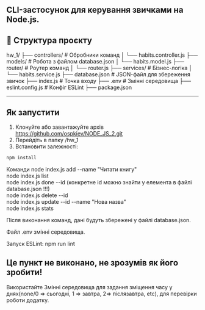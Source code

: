 ## CLI-застосунок для керування звичками на Node.js.

## 📁 Структура проєкту

hw_1/
├── controllers/ # Обробники команд
│ └── habits.controller.js
├── models/ # Робота з файлом database.json
│ └── habits.model.js
├── router/ # Роутер команд
│ └── router.js
├── services/ # Бізнес-логіка
│ └── habits.service.js
├── database.json # JSON-файл для збереження звичок
├── index.js # Точка входу
├── .env # Змінні середовища
├── eslint.config.js # Конфіг ESLint
├── package.json

---

## Як запустити

1. Клонуйте або завантажуйте архів https://github.com/ospkiev/NODE_JS_2.git
2. Перейдіть в папку /hw_1
3. Встановити залежності:

```bash
npm install
```

Команди
node index.js add --name "Читати книгу"\
node index.js list\
node index.js done --id <id> (конкретне id можно знайти у елемента в файлі database.json !!!)\
node index.js delete --id <id>\
node index.js update --id <id> --name "Нова назва"\
node index.js stats

Після виконання команд, дані будуть збережені у файлі database.json.

Файл .env змінні середовища.

Запуск ESLint:
npm run lint

## Це пункт не виконано, не зрозумів як його зробити!

Використайте Змінні середовища для задання зміщення часу у днях(none/0 => сьогодні, 1 => завтра, 2=> післязавтра, etc), для перевірки роботи додатку.
